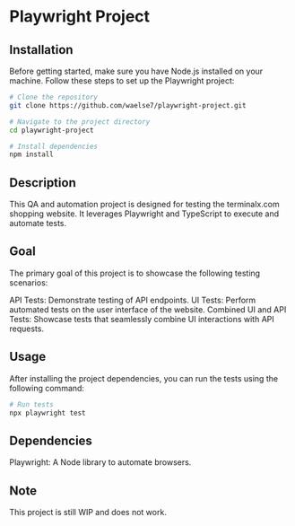 # Playwright Project

## Installation

Before getting started, make sure you have Node.js installed on your machine. Follow these steps to set up the Playwright project:

```bash
# Clone the repository
git clone https://github.com/waelse7/playwright-project.git

# Navigate to the project directory
cd playwright-project

# Install dependencies
npm install
```

## Description

This QA and automation project is designed for testing the terminalx.com shopping website. It leverages Playwright and TypeScript to execute and automate tests.

## Goal

The primary goal of this project is to showcase the following testing scenarios:

API Tests: Demonstrate testing of API endpoints.
UI Tests: Perform automated tests on the user interface of the website.
Combined UI and API Tests: Showcase tests that seamlessly combine UI interactions with API requests.

## Usage

After installing the project dependencies, you can run the tests using the following command:

```bash
# Run tests
npx playwright test
```

## Dependencies
Playwright: A Node library to automate browsers.

## Note 

This project is still WIP and does not work. 
